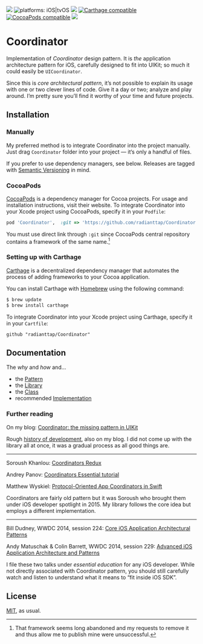 [![](https://img.shields.io/github/tag/radianttap/Coordinator.svg?label=current)](https://github.com/radianttap/Coordinator/releases)
![platforms: iOS|tvOS](https://img.shields.io/badge/platform-iOS|tvOS-blue.svg)
[![](https://img.shields.io/github/license/radianttap/Coordinator.svg)](https://github.com/radianttap/Coordinator/blob/master/LICENSE)
[![Carthage compatible](https://img.shields.io/badge/Carthage-compatible-AD4709.svg?style=flat)](https://github.com/Carthage/Carthage)
[![CocoaPods compatible](https://img.shields.io/badge/CocoaPods-compatible-fb0006.svg)](https://cocoapods.org)
![](https://img.shields.io/badge/swift-5-223344.svg?logo=swift&labelColor=FA7343&logoColor=white)

# Coordinator

Implementation of _Coordinator_ design pattern. It is *the* application architecture pattern for iOS, carefully designed to fit into UIKit; so much it could easily be `UICoordinator`.

Since this is *core architectural pattern*, it’s not possible to explain its usage with one or two clever lines of code. Give it a day or two; analyze and play around. I’m pretty sure you’ll find it worthy of your time and future projects.

## Installation

### Manually 

My preferred method is to integrate Coordinator into the project manually. Just drag `Coordinator` folder into your project — it‘s only a handful of files.

If you prefer to use dependency managers, see below. 
Releases are tagged with [Semantic Versioning](https://semver.org) in mind.

### CocoaPods

[CocoaPods](https://cocoapods.org) is a dependency manager for Cocoa projects. For usage and installation instructions, visit their website. To integrate Coordinator into your Xcode project using CocoaPods, specify it in your `Podfile`:

```ruby
pod 'Coordinator', 	:git => 'https://github.com/radianttap/Coordinator.git'
```

You must use direct link through `:git` since CocoaPods central repository contains a framework of the same name.[^1]

### Setting up with Carthage

[Carthage](https://github.com/Carthage/Carthage) is a decentralized dependency manager that automates the process of adding frameworks to your Cocoa application.

You can install Carthage with [Homebrew](http://brew.sh/) using the following command:

```bash
$ brew update
$ brew install carthage
```

To integrate Coordinator into your Xcode project using Carthage, specify it in your `Cartfile`:

```ogdl
github "radianttap/Coordinator"
```

## Documentation

The _why_ and _how_ and...

- the [Pattern](documentation/Pattern.md)
- the [Library](documentation/Library.md)
- the [Class](documentation/Class.md)
- recommended [Implementation](documentation/Implement.md)

### Further reading

On my blog: [Coordinator: the missing pattern in UIKit](http://aplus.rs/2018/coordinator-missing-pattern-uikit/)

Rough [history of development](http://aplus.rs/tags/coordinator/), also on my blog. I did not come up with the library all at once, it was a gradual process as all good things are.

***

Soroush Khanlou: [Coordinators Redux](http://khanlou.com/2015/10/coordinators-redux/)

Andrey Panov: [Coordinators Essential tutorial](https://medium.com/blacklane-engineering/coordinators-essential-tutorial-part-i-376c836e9ba7)

Matthew Wyskiel: [Protocol-Oriented App Coordinators in Swift](https://mattwyskiel.github.io/posts/2016/07/20/protocol-oriented-app-coordinator-swift.html)

Coordinators are fairly old pattern but it was Soroush who brought them under iOS developer spotlight in 2015. My library follows the core idea but employs a different implementation.

***

Bill Dudney, WWDC 2014, session 224: [Core iOS Application Architectural Patterns](https://youtu.be/U5zJY0ODV4w)

Andy Matuschak & Colin Barrett, WWDC 2014, session 229: [Advanced iOS Application Architecture and Patterns](https://youtu.be/C9mFqibrPtA)

I file these two talks under *essential education* for any iOS developer. While not directly associated with Coordinator pattern, you should still carefully watch and listen to understand what it means to “fit inside iOS SDK”.

## License

[MIT](https://choosealicense.com/licenses/mit/), as usual.


[^1]: That framework seems long abandoned and my requests to remove it and thus allow me to publish mine were unsuccessful.